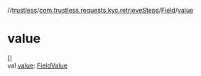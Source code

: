 //[trustless](../../../index.md)/[com.trustless.requests.kyc.retrieveSteps](../index.md)/[Field](index.md)/[value](value.md)

# value

[]\
val [value](value.md): [FieldValue](../-field-value/index.md)
